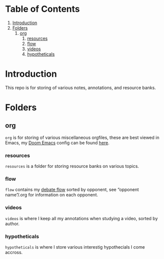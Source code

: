 
# Table of Contents

1.  [Introduction](#org094deb0)
2.  [Folders](#orgba7b31c)
    1.  [org](#orgb1001e4)
        1.  [resources](#org3d8812f)
        2.  [flow](#orgc8f0bea)
        3.  [videos](#org58b11b0)
        4.  [hypotheticals](#org3e3fc76)



<a id="org094deb0"></a>

# Introduction

This repo is for storing of various notes, annotations, and resource banks.


<a id="orgba7b31c"></a>

# Folders


<a id="orgb1001e4"></a>

## org

`org` is for storing of various miscellaneous orgfiles, these are best viewed in Emacs, my [Doom Emacs](https://github.com/hlissner/doom-emacs) config can be found [here](https://github.com/LiquidZulu/.doom.d).


<a id="org3d8812f"></a>

### resources

`resources` is a folder for storing resource banks on various topics.


<a id="orgc8f0bea"></a>

### flow

`flow` contains my [debate flow](https://en.wikipedia.org/wiki/Flow_(policy_debate)) sorted by opponent, see &ldquo;opponent name&rdquo;/.org for information on each opponent.


<a id="org58b11b0"></a>

### videos

`videos` is where I keep all my annotations when studying a video, sorted by author.


<a id="org3e3fc76"></a>

### hypotheticals

`hypotheticals` is where I store various interestig hypothecials I come accross.

